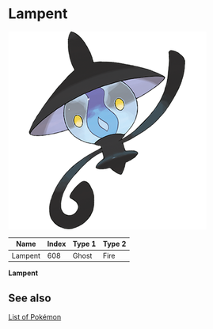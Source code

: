 # Lampent


![Lampent](images/608.png)

| **Name** | **Index** | **Type 1** | **Type 2** |
|----|----|----|----|
| Lampent | 608 | Ghost | Fire  |

**Lampent** 

## See also

[List of Pokémon](../pokemon.md)

